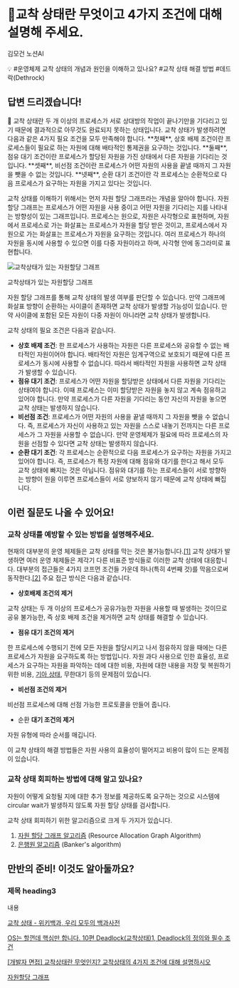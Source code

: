 # 🤔교착 상태란 무엇이고 4가지 조건에 대해 설명해 주세요.

김모건 노션AI

💡 #운영체제 교착 상태의 개념과 원인을 이해하고 있나요? #교착 상태 해결 방법 #데드락(Dethrock)

## 답변 드리겠습니다!

<aside>
📌 교착 상태란 두 개 이상의 프로세스가 서로 상대방의 작업이 끝나기만을 기다리고 있기 때문에 결과적으로 아무것도 완료되지 못하는 상태입니다. 교착 상태가 발생하려면 다음과 같은 4가지 필요 조건을 모두 만족해야 합니다. **첫째**, 상호 배제 조건이란 프로세스들이 필요로 하는 자원에 대해 배타적인 통제권을 요구하는 것입니다. **둘째**, 점유 대기 조건이란 프로세스가 할당된 자원을 가진 상태에서 다른 자원을 기다리는 것입니다. **셋째**, 비선점 조건이란 프로세스가 어떤 자원의 사용을 끝낼 때까지 그 자원을 뺏을 수 없는 것입니다. **넷째**, 순환 대기 조건이란 각 프로세스는 순환적으로 다음 프로세스가 요구하는 자원을 가지고 있다는 것입니다.

</aside>

교착 상태를 이해하기 위해서는 먼저 자원 할당 그래프라는 개념을 알아야 합니다. 자원 할당 그래프는 프로세스가 어떤 자원을 사용 중이고 어떤 자원을 기다리는 지를 나타내는 방향성이 있는 그래프입니다. 프로세스는 원으로, 자원은 사각형으로 표현하며, 자원에서 프로세스로 가는 화살표는 프로세스가 자원을 할당 받은 것이고, 프로세스에서 자원으로 가는 화살표는 프로세스가 자원을 요구하는 것입니다. 여러 프로세스가 하나의 자원을 동시에 사용할 수 있으면 이를 다중 자원이라고 하며, 사각형 안에 동그라미로 표현합니다.

![교착상태가 있는 자원할당 그래프](Untitled%2048.png)

교착상태가 있는 자원할당 그래프

자원 할당 그래프를 통해 교착 상태의 발생 여부를 판단할 수 있습니다. 만약 그래프에 화살표 방향이 순환하는 사이클이 존재하면 교착 상태가 발생할 가능성이 있습니다. 만약 사이클에 포함된 모든 자원이 다중 자원이 아니라면 교착 상태가 발생합니다.

교착 상태의 필요 조건은 다음과 같습니다.

- **상호 배제 조건**: 한 프로세스가 사용하는 자원은 다른 프로세스와 공유할 수 없는 배타적인 자원이어야 합니다. 배타적인 자원은 임계구역으로 보호되기 때문에 다른 프로세스가 동시에 사용할 수 없습니다. 따라서 배타적인 자원을 사용하면 교착 상태가 발생할 수 있습니다.
- **점유 대기 조건**: 프로세스가 어떤 자원을 할당받은 상태에서 다른 자원을 기다리는 상태여야 합니다. 이때 프로세스는 이미 할당받은 자원을 놓지 않고 계속 점유하고 있어야 합니다. 만약 프로세스가 다른 자원을 기다리는 동안 자신의 자원을 놓으면 교착 상태는 발생하지 않습니다.
- **비선점 조건**: 프로세스가 어떤 자원의 사용을 끝낼 때까지 그 자원을 뺏을 수 없습니다. 즉, 프로세스가 자신이 사용하고 있는 자원을 스스로 내놓기 전까지는 다른 프로세스가 그 자원을 사용할 수 없습니다. 만약 운영체제가 필요에 따라 프로세스의 자원을 선점할 수 있다면 교착 상태는 발생하지 않습니다.
- **순환 대기 조건**: 각 프로세스는 순환적으로 다음 프로세스가 요구하는 자원을 가지고 있어야 합니다. 즉, 프로세스가 특정 자원에 대해 점유와 대기를 한다고 해서 모두 교착 상태에 빠지는 것은 아닙니다. 점유와 대기를 하는 프로세스들이 서로 방향하는 방향이 원을 이루면 프로세스들이 서로 양보하지 않기 때문에 교착 상태에 빠집니다.

## **이런 질문도 나올 수 있어요!**

### 교착 상태를 예방할 수 있는 방법을 설명해주세요.

현재의 대부분의 운영 체제들은 교착 상태를 막는 것은 불가능합니다.[[1]](https://ko.wikipedia.org/wiki/%EA%B5%90%EC%B0%A9_%EC%83%81%ED%83%9C#cite_note-os_galvin-1) 교착 상태가 발생하면 여러 운영 체제들은 제각기 다른 비표준 방식들로 이러한 교착 상태에 대응합니다. 대부분의 접근들은 4가지 코프먼 조건들 가운데 하나(특히 4번째 것)를 막음으로써 동작한다.[[2]](https://ko.wikipedia.org/wiki/%EA%B5%90%EC%B0%A9_%EC%83%81%ED%83%9C#cite_note-pric_os-2) 주요 접근 방식은 다음과 같습니다.

- **상호배제 조건의 제거**

교착 상태는 두 개 이상의 프로세스가 공유가능한 자원을 사용할 때 발생하는 것이므로 공유 불가능한, 즉 상호 배제 조건을 제거하면 교착 상태를 해결할 수 있습니다.

- **점유 대기 조건의 제거**

한 프로세스에 수행되기 전에 모든 자원을 할당시키고 나서 점유하지 않을 때에는 다른 프로세스가 자원을 요구하도록 하는 방법입니다. 자원 과다 사용으로 인한 효율성, 프로세스가 요구하는 자원을 파악하는 데에 대한 비용, 자원에 대한 내용을 저장 및 복원하기 위한 비용, [기아 상태](https://ko.wikipedia.org/wiki/%EA%B8%B0%EC%95%84_%EC%83%81%ED%83%9C), 무한대기 등의 문제점이 있습니다.

- **비선점 조건의 제거**

비선점 프로세스에 대해 선점 가능한 프로토콜을 만들어 줍니다.

- 순환 **대기 조건의 제거**

자원 유형에 따라 순서를 매깁니다.

이 교착 상태의 해결 방법들은 자원 사용의 효율성이 떨어지고 비용이 많이 드는 문제점이 있습니다.

### 교착 상태 회피하는 방법에 대해 알고 있나요?

자원이 어떻게 요청될 지에 대한 추가 정보를 제공하도록 요구하는 것으로 시스템에 circular wait가 발생하지 않도록 자원 할당 상태를 검사합니다.

교착 상태 회피하기 위한 알고리즘으로 크게 두 가지가 있습니다.

1. [자원 할당 그래프 알고리즘](https://ko.wikipedia.org/w/index.php?title=%EC%9E%90%EC%9B%90_%ED%95%A0%EB%8B%B9_%EA%B7%B8%EB%9E%98%ED%94%84_%EC%95%8C%EA%B3%A0%EB%A6%AC%EC%A6%98&action=edit&redlink=1) (Resource Allocation Graph Algorithm)
2. [은행원 알고리즘](https://ko.wikipedia.org/w/index.php?title=%EC%9D%80%ED%96%89%EC%9B%90_%EC%95%8C%EA%B3%A0%EB%A6%AC%EC%A6%98&action=edit&redlink=1) (Banker's algorithm)

## **만반의 준비! 이것도 알아둘까요?**

### **제목 heading3**

내용

[교착 상태 - 위키백과, 우리 모두의 백과사전](https://ko.wikipedia.org/wiki/%EA%B5%90%EC%B0%A9_%EC%83%81%ED%83%9C)

[OS는 할껀데 핵심만 합니다. 10편 Deadlock(교착상태)1, Deadlock의 정의와 필수 조건](https://velog.io/@chappi/OS%EB%8A%94-%ED%95%A0%EA%BB%80%EB%8D%B0-%ED%95%B5%EC%8B%AC%EB%A7%8C-%ED%95%A9%EB%8B%88%EB%8B%A4.-10%ED%8E%B8-Deadlock%EA%B5%90%EC%B0%A9%EC%83%81%ED%83%9C1-Deadlock%EC%9D%98-%EC%A0%95%EC%9D%98%EC%99%80-%ED%95%84%EC%88%98-%EC%A1%B0%EA%B1%B4)

[[개발자 면접] 교착상태란 무엇인지? 교착상태의 4가지 조건에 대해 설명하시오](https://bing.com/search?q=%ea%b5%90%ec%b0%a9+%ec%83%81%ed%83%9c%ec%99%80+%ea%b5%90%ec%b0%a9+%ec%83%81%ed%83%9c%ec%9d%98+4%ea%b0%80%ec%a7%80+%ec%a1%b0%ea%b1%b4)

[자원할당 그래프](https://wannabe-gosu.tistory.com/26)